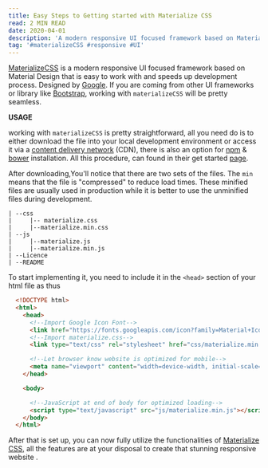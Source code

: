 ```yaml
---
title: Easy Steps to Getting started with Materialize CSS
read: 2 MIN READ
date: 2020-04-01
description: 'A modern responsive UI focused framework based on Material Design'
tag: '#materializeCSS #responsive #UI'
---
```


[MaterializeCSS](https://materializecss.com/) is a modern responsive UI focused framework based on Material Design that is easy to work with and speeds up development process. Designed by [Google](www.google.com). If you are coming from other UI frameworks or library like [Bootstrap](https://getbootstrap.com/),  working with `materializeCSS` will be pretty seamless.

**USAGE**

working with `materializeCSS` is pretty straightforward,  all you need do is to either download the file into your local development environment or access it via a [content delivery network](https://cdnjs.com/libraries/materialize) (CDN),  there is also an option for [npm](https://www.npmjs.com/) & [bower](https://bower.io/) installation.  All this procedure,  can found in their get started [page](https://materializecss.com/getting-started.html).


After downloading,You'll notice that there are two sets of the files. The `min` means that the file is "compressed" to reduce load times. These minified files are usually used in production while it is better to use the unminified files during development.

```structure
| --css
|     |-- materialize.css 
|     |--materialize.min.css
| --js
|     |--materialize.js
|     |--materialize.min.js
| --Licence 
| --README
```

To start implementing it,  you need to include it in the `<head>` section of your html file as thus

```html
  <!DOCTYPE html>
  <html>
    <head>
      <!--Import Google Icon Font-->
      <link href="https://fonts.googleapis.com/icon?family=Material+Icons" rel="stylesheet">
      <!--Import materialize.css-->
      <link type="text/css" rel="stylesheet" href="css/materialize.min.css"  media="screen,projection"/>

      <!--Let browser know website is optimized for mobile-->
      <meta name="viewport" content="width=device-width, initial-scale=1.0"/>
    </head>

    <body>

      <!--JavaScript at end of body for optimized loading-->
      <script type="text/javascript" src="js/materialize.min.js"></script>
    </body>
  </html>
```

After that is set up,  you can now fully utilize the functionalities of [Materialize CSS,](https://materializecss.com/getting-started.html)  all the features are at your disposal to create that stunning responsive website .
